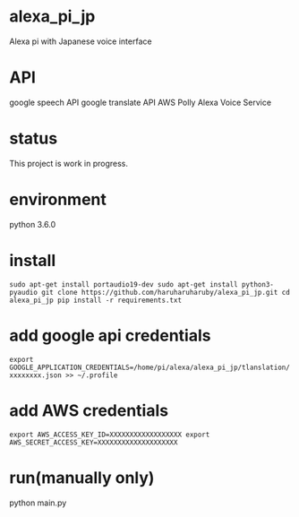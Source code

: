 # alexa_pi_jp
Alexa pi with Japanese voice interface

# API
google speech API
google translate API
AWS Polly
Alexa Voice Service

# status
This project is work in progress.

# environment
python 3.6.0

# install
`
sudo apt-get install portaudio19-dev
sudo apt-get install python3-pyaudio
git clone https://github.com/haruharuharuby/alexa_pi_jp.git
cd alexa_pi_jp
pip install -r requirements.txt
`

# add google api credentials
`
export GOOGLE_APPLICATION_CREDENTIALS=/home/pi/alexa/alexa_pi_jp/tlanslation/xxxxxxxx.json >> ~/.profile
`

# add AWS credentials
`
export AWS_ACCESS_KEY_ID=XXXXXXXXXXXXXXXXXX
export AWS_SECRET_ACCESS_KEY=XXXXXXXXXXXXXXXXXXXX
`

# run(manually only)
python main.py
